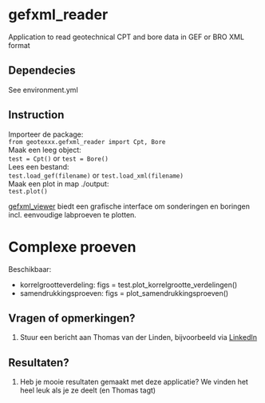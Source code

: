 # gefxml_reader

Application to read geotechnical CPT and bore data in GEF or BRO XML format

## Dependecies
See environment.yml

## Instruction
Importeer de package:  
`from geotexxx.gefxml_reader import Cpt, Bore`  
Maak een leeg object:  
`test = Cpt()` or `test = Bore()`    
Lees een bestand:  
`test.load_gef(filename)` or `test.load_xml(filename)`  
Maak een plot in map ./output:  
`test.plot()`  

[gefxml_viewer](https://github.com/Amsterdam/gefxml_viewer.git) biedt een grafische interface om sonderingen en boringen incl. eenvoudige labproeven te plotten.

# Complexe proeven
Beschikbaar:
* korrelgrootteverdeling: figs = test.plot_korrelgrootte_verdelingen()
* samendrukkingsproeven: figs = plot_samendrukkingsproeven()

## Vragen of opmerkingen?
1. Stuur een bericht aan Thomas van der Linden, bijvoorbeeld via [LinkedIn](https://www.linkedin.com/in/tjmvanderlinden/)

## Resultaten?
1. Heb je mooie resultaten gemaakt met deze applicatie? We vinden het heel leuk als je ze deelt (en Thomas tagt)